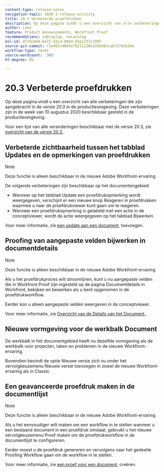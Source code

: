```yaml
---
content-type: release-notes
navigation-topic: 2020-3-release-activity
title: 20.3 Verbeterde proefdrukken
description: Op deze pagina vindt u een overzicht van alle verbeteringen die zijn aangebracht in de versie 20.3 in de productieomgeving. Deze verbeteringen zijn in de week van 10 augustus 2020 beschikbaar gesteld in de productieomgeving.
author: Luke
feature: Product Announcements, Workfront Proof
recommendations: noDisplay, noCatalog
exl-id: d719c8e8-be72-42ca-80e4-83a1237c299f
source-git-commit: f1e463c90641f9221228e335b583cab72762b3bd
workflow-type: tm+mt
source-wordcount: '365'
ht-degree: 0%

---
```


# 20.3 Verbeterde proefdrukken

Op deze pagina vindt u een overzicht van alle verbeteringen die zijn aangebracht in de versie 20.3 in de productieomgeving. Deze verbeteringen zijn in de week van 10 augustus 2020 beschikbaar gesteld in de productieomgeving.

Voor een lijst van alle veranderingen beschikbaar met de versie 20.3, zie [&#x200B; overzicht van de versie 20.3 &#x200B;](../../../product-announcements/product-releases/20.3-release-activity/20-3-release-overview.md).

## Verbeterde zichtbaarheid tussen het tabblad Updates en de opmerkingen van proefdrukken

>[!NOTE]
>
>Deze functie is alleen beschikbaar in de nieuwe Adobe Workfront-ervaring

De volgende verbeteringen zijn beschikbaar op het documentengebied:

* Wanneer op het tabblad Update een proefdrukopmerking wordt weergegeven, verschijnt er een nieuwe knop Reageren in proefdrukken waarmee u naar de proefdrukviewer kunt gaan om te reageren.
* Wanneer een proefdrukopmerking is gelabeld met een actie in de conceptviewer, wordt de actie weergegeven op het tabblad Bijwerken.

Voor meer informatie, zie [&#x200B; een update aan een document &#x200B;](../../../documents/managing-documents/add-update-documents.md) toevoegen.

## Proofing van aangepaste velden bijwerken in documentdetails

>[!NOTE]
>
>Deze functie is alleen beschikbaar in de nieuwe Adobe Workfront-ervaring

Als u het proefdrukproces wilt stroomlijnen, kunt u nu aangepaste velden die in Workfront Proof zijn ingesteld op de pagina Documentdetails in Workfront, bekijken en bewerken als u bent opgenomen in de proefdrukworkflow.

Eerder kon u alleen aangepaste velden weergeven in de conceptviewer.

Voor meer informatie, zie [&#x200B; Overzicht van de Details van het Document &#x200B;](../../../documents/managing-documents/document-details-overview.md).

## Nieuwe vormgeving voor de werkbalk Document

De werkbalk in het documentgebied heeft nu dezelfde vormgeving als de werkbalk voor projecten, taken en problemen in de nieuwe Workfront-ervaring.

Bovendien bevindt de optie Nieuwe versie zich nu onder het vervolgkeuzemenu Nieuwe versie toevoegen in zowel de nieuwe Workfront-ervaring als in Classic.

## Een geavanceerde proefdruk maken in de documentlijst

>[!NOTE]
>
>Deze functie is alleen beschikbaar in de nieuwe Adobe Workfront-ervaring

Als u het eenvoudiger wilt maken om een workflow in te stellen wanneer u een bestaand document in een proefdruk omslaat, gebruikt u het nieuwe vervolgkeuzemenu Proef maken om de proefdrukworkflow in de documentlijst te configureren.

Eerder moest u de proefdruk genereren en vervolgens naar het gedeelte Proofing Workflow gaan om de workflow in te stellen.

Voor meer informatie, zie [&#x200B; een proef voor een document &#x200B;](../../../review-and-approve-work/proofing/creating-proofs-within-workfront/generate-proof-for-a-document.md) creëren.

